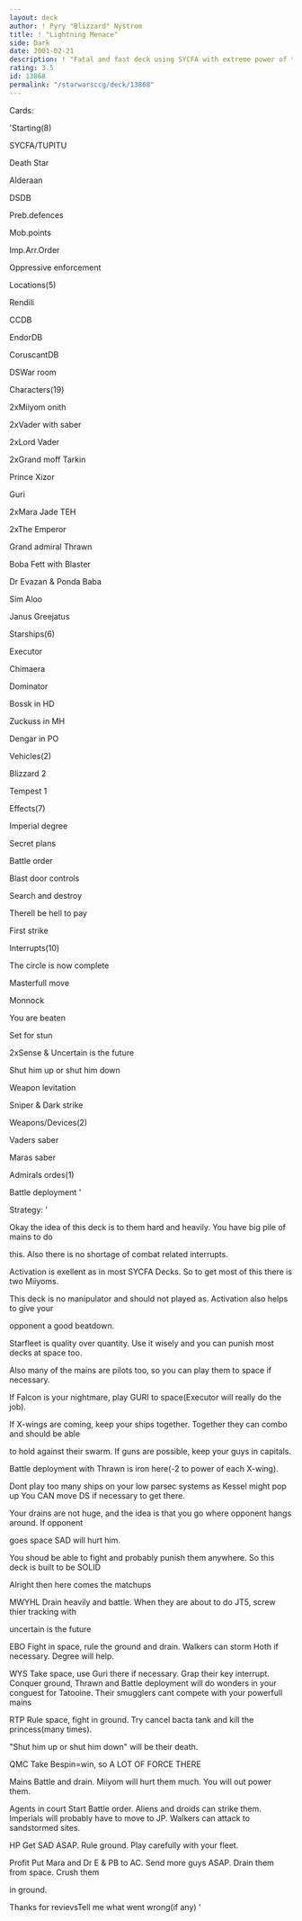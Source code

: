 ```yaml
---
layout: deck
author: ! Pyry "Blizzard" Nystrom
title: ! "Lightning Menace"
side: Dark
date: 2001-02-21
description: ! "Fatal and fast deck using SYCFA with extreme power of the darkside."
rating: 3.5
id: 13868
permalink: "/starwarsccg/deck/13868"
---
```

Cards: 

'Starting(8)

SYCFA/TUPITU

Death Star

Alderaan

DSDB

Preb.defences

Mob.points

Imp.Arr.Order

Oppressive enforcement


Locations(5)

Rendili

CCDB

EndorDB

CoruscantDB

DSWar room


Characters(19)

2xMiiyom onith

2xVader with saber

2xLord Vader

2xGrand moff Tarkin

Prince Xizor

Guri

2xMara Jade TEH

2xThe Emperor

Grand admiral Thrawn

Boba Fett with Blaster

Dr Evazan & Ponda Baba

Sim Aloo

Janus Greejatus


Starships(6)

Executor

Chimaera

Dominator

Bossk in HD

Zuckuss in MH

Dengar in PO


Vehicles(2)

Blizzard 2

Tempest 1


Effects(7)

Imperial degree

Secret plans

Battle order

Blast door controls

Search and destroy

Therell be hell to pay

First strike


Interrupts(10)

The circle is now complete

Masterfull move

Monnock

You are beaten

Set for stun

2xSense & Uncertain is the future

Shut him up or shut him down

Weapon levitation

Sniper & Dark strike


Weapons/Devices(2)

Vaders saber

Maras saber


Admirals ordes(1)

Battle deployment '

Strategy: '

Okay the idea of this deck is to them hard and heavily. You have big pile of mains to do

this. Also there is no shortage of combat related interrupts.


Activation is exellent as in most SYCFA Decks. So to get most of this there is two Miiyoms.

This deck is no manipulator and should not played as. Activation also helps to give your

opponent a good beatdown.


Starfleet is quality over quantity. Use it wisely and you can punish most decks at space too.

Also many of the mains are pilots too, so you can play them to space if necessary.

If Falcon is your nightmare, play GURI to space(Executor will really do the job).

If X-wings are coming, keep your ships together. Together they can combo and should be able

to hold against their swarm. If guns are possible, keep your guys in capitals. 

Battle deployment with Thrawn is iron here(-2 to power of each X-wing).


Dont play too many ships on your low parsec systems as Kessel might pop up You CAN move DS if necessary to get there.


Your drains are not huge, and the idea is that you go where opponent hangs around. If opponent

goes space SAD will hurt him.


You shoud be able to fight and probably punish them anywhere. So this deck is built to be SOLID


Alright then here comes the matchups


MWYHL Drain heavily and battle. When they are about to do JT5, screw thier tracking with

uncertain is the future


EBO Fight in space, rule the ground and drain. Walkers can storm Hoth if necessary. Degree will help.


WYS Take space, use Guri there if necessary. Grap their key interrupt. Conquer ground, Thrawn and Battle deployment will do wonders in your conguest for Tatooine. Their smugglers cant compete with your powerfull mains


RTP Rule space, fight in ground. Try cancel bacta tank and kill the princess(many times).

"Shut him up or shut him down" will be their death.


QMC Take Bespin=win, so A LOT OF FORCE THERE


Mains Battle and drain. Miiyom will hurt them much. You will out power them.


Agents in court Start Battle order. Aliens and droids can strike them. Imperials will probably have to move to JP. Walkers can attack to sandstormed sites.


HP Get SAD ASAP. Rule ground. Play carefully with your fleet.


Profit Put Mara and Dr E & PB to AC. Send more guys ASAP. Drain them from space. Crush them

in ground.


Thanks for revievsTell me what went wrong(if any) '
